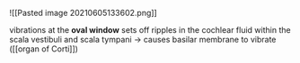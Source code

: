 ![[Pasted image 20210605133602.png]]

vibrations at the **oval window** sets off ripples in the cochlear fluid within the scala vestibuli and scala tympani -> causes basilar membrane to vibrate ([[organ of Corti]])